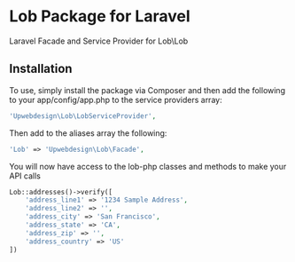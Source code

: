 Lob Package for Laravel
============

Laravel Facade and Service Provider for Lob\Lob

Installation
---
To use, simply install the package via Composer and then add the following to your app/config/app.php to the service providers array:

```php
'Upwebdesign\Lob\LobServiceProvider',
```

Then add to the aliases array the following:
```php
'Lob' => 'Upwebdesign\Lob\Facade',
```

You will now have access to the lob-php classes and methods to make your API calls
```php
Lob::addresses()->verify([
    'address_line1' => '1234 Sample Address',
    'address_line2' => '',
    'address_city' => 'San Francisco',
    'address_state' => 'CA',
    'address_zip' => '',
    'address_country' => 'US'
])
```